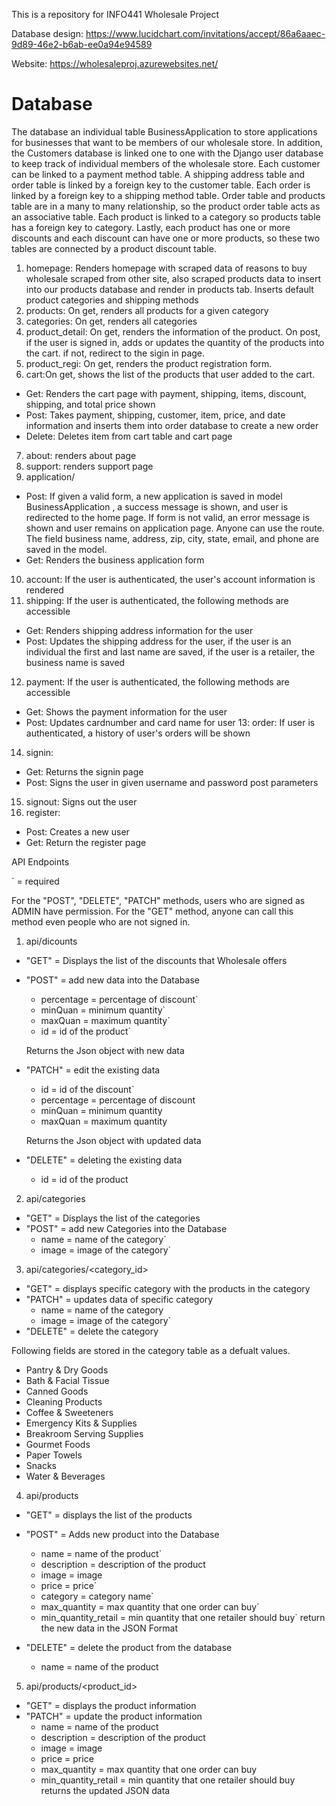 This is a repository for INFO441 Wholesale Project

Database design: https://www.lucidchart.com/invitations/accept/86a6aaec-9d89-46e2-b6ab-ee0a94e94589

Website: https://wholesaleproj.azurewebsites.net/


# Database
The database an individual table
BusinessApplication to store applications for businesses that want to be members of
our wholesale store. In addition, the Customers database is linked one to one with the
Django user database to keep track of individual members of the wholesale store. Each
customer can be linked to a payment method table. A shipping address table and order table
is linked by a foreign key to the customer table. Each order is linked by a foreign key to
a shipping method table. Order table and products table are in a many to many relationship, so the product order table acts as an associative table. Each product is linked to a category so products table has a foreign key to category. Lastly, each product has one or more discounts and each discount can have one or more products, so these two tables are connected by a product discount table.

1. homepage: Renders homepage with scraped data of reasons to buy wholesale scraped from other site, also scraped products data to insert into our products database and render in products tab. Inserts default product categories and shipping methods
2. products: On get, renders all products for a given category
3. categories: On get, renders all categories
4. product_detail: On get, renders the information of the product. On post, if the user is signed in, adds or updates the quantity of  the products into the cart. if not, redirect to the sigin in page. 
5. product_regi: On get, renders the product registration form.
6. cart:On get, shows the list of the products that user added to the cart.
* Get: Renders the cart page with payment, shipping, items, discount, shipping, and total price shown
* Post: Takes payment, shipping, customer, item, price, and date information and inserts them into order database to create a new order
* Delete: Deletes item from cart table and cart page
7. about: renders about page
8. support: renders support page
9. application/
* Post: If given a valid form, a new application is saved in model BusinessApplication
        , a success message is shown, and user is redirected to the home page. If form
        is not valid, an error message is shown and user remains on application page. Anyone
        can use the route. The field business name, address, zip, city, state, email, and
        phone are saved in the model.
* Get: Renders the business application form
10. account: If the user is authenticated, the user's account information is rendered
11. shipping: If the user is authenticated, the following methods are accessible
* Get: Renders shipping address information for the user
* Post: Updates the shipping address for the user, if the user is an individual the first and last name are saved, if the user is a retailer, the business name is saved
12. payment: If the user is authenticated, the following methods are accessible
* Get: Shows the payment information for the user
* Post: Updates cardnumber and card name for user
13: order: If user is authenticated, a history of user's orders will be shown
14. signin: 
* Get: Returns the signin page
* Post: Signs the user in given username and password post parameters
15. signout: Signs out the user
16. register: 
* Post: Creates a new user
* Get: Return the register page       


API Endpoints

\` = required

For the "POST", "DELETE", "PATCH" methods, users who are signed as ADMIN have permission.
For the "GET" method, anyone can call this method even people who are not signed in.

1. api/dicounts
  * "GET" = Displays the list of the discounts that Wholesale offers
  * "POST" = add new data into the Database
    * percentage = percentage of discount`
    * minQuan = minimum quantity`
    * maxQuan = maximum quantity`
    * id = id of the product`

    Returns the Json object with new data
  * "PATCH" = edit the existing data
    * id = id of the discount`
    * percentage = percentage of discount
    * minQuan = minimum quantity
    * maxQuan = maximum quantity

    Returns the Json object with updated data
    
  * "DELETE" = deleting the existing data
    * id = id of the product

2. api/categories
  * "GET" = Displays the list of the categories
  * "POST" = add new Categories into the Database
    * name = name of the category`
    * image = image of the category`

3. api/categories/<category_id>
  * "GET" = displays specific category with the products in the category
  * "PATCH" = updates data of specific category
    * name = name of the category
    * image = image of the category`
  * "DELETE" = delete the category

Following fields are stored in the category table as a defualt values.
* Pantry & Dry Goods
* Bath & Facial Tissue
* Canned Goods
* Cleaning Products
* Coffee & Sweeteners
* Emergency Kits & Supplies
* Breakroom Serving Supplies
* Gourmet Foods
* Paper Towels
* Snacks
* Water & Beverages

4. api/products
  * "GET" = displays the list of the products
  * "POST" = Adds new product into the Database
    * name = name of the product`
    * description = description of the product
    * image = image
    * price = price`
    * category = category name`
    * max_quantity = max quantity that one order can buy`
    * min_quantity_retail = min quantity that one retailer should buy`
    return the new data in the JSON Format
    
  * "DELETE" = delete the product from the database
    * name = name of the product


5. api/products/<product_id>
  * "GET" = displays the product information
  * "PATCH" = update the product information
    * name = name of the product
    * description = description of the product
    * image = image
    * price = price
    * max_quantity = max quantity that one order can buy
    * min_quantity_retail = min quantity that one retailer should buy
    returns the updated JSON data
